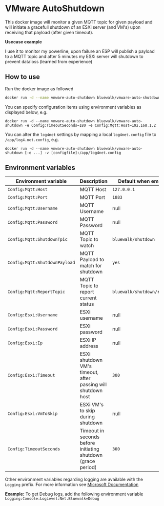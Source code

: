 # VMware AutoShutdown
This docker image will monitor a given MQTT topic for given payload and will initiate a gracefull shutdown of an ESXi server (and VM's) upon receiving that payload (after given timeout).

__Usecase example__

I use it to monitor my powerline, upon failure an ESP will publish a payload to a MQTT topic and after 5 minutes my ESXi server will shutdown to prevent dataloss (learned from experience)

## How to use
Run the docker image as followed
```bash
docker run -d --name vmware-auto-shutdown bluewalk/vmware-auto-shutdown [-e ...]
```
You can specify configuration items using environment variables as displayed below, e.g.
```
docker run -d --name vmware-auto-shutdown bluewalk/vmware-auto-shutdown -e Config:TimeoutSeconds=180 -e Config:Mqtt:Host=192.168.1.2
```

You can alter the `log4net` settings by mapping a local `log4net.config` file to `/app/log4.net.config`, e.g.
```
docker run -d --name vmware-auto-shutdown bluewalk/vmware-auto-shutdown [-e ...] -v [configfile]:/app/log4net.config
```

## Environment variables
|Environment variable|Description|Default when empty|
|-|-|-|
|`Config:Mqtt:Host`|MQTT Host|`127.0.0.1`|
|`Config:Mqtt:Port`|MQTT Port|`1883`|
|`Config:Mqtt:Username`|MQTT Username|null|
|`Config:Mqtt:Password`|MQTT Password|null|
|`Config:Mqtt:ShutdownTpic`|MQTT Topic to watch|`bluewalk/shutdown`|
|`Config:Mqtt:ShutdownPayload`|MQTT Payload to match for shutdown|`yes`|
|`Config:Mqtt:ReportTopic`|MQTT Topic to report current status|`bluewalk/shutdown/report`|
|`Config:Esxi:Username`|ESXi username|null|
|`Config:Esxi:Password`|ESXi password|null|
|`Config:Esxi:Ip`|ESXi IP address|null|
|`Config:Esxi:Timeout`|ESXi shutdown VM's timeout, after passing will shutdown host|`300`|
|`Config:Esxi:VmToSkip`|ESXi VM's to skip during shutdown|null|
|`Config:TimeoutSeconds`|Timeout in seconds before initiating shutdown (grace period)|`300`|

Other environment variables regarding logging are available with the `Logging` prefix. For more information see [Microsoft Documentation](https://docs.microsoft.com/en-us/aspnet/core/fundamentals/logging/?view=aspnetcore-3.0#create-filter-rules-in-configuration)

__Example:__ To get Debug logs, add the following environment variable `Logging:Console:LogLevel:Net.Bluewalk=Debug`